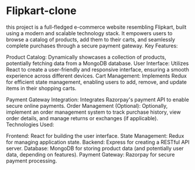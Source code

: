 # Flipkart-clone
this project is a full-fledged e-commerce website resembling Flipkart, built using a modern and scalable technology stack. It empowers users to browse a catalog of products, add them to their carts, and seamlessly complete purchases through a secure payment gateway.
Key Features:

Product Catalog: Dynamically showcases a collection of products, potentially fetching data from a MongoDB database.
User Interface: Utilizes React to create a user-friendly and responsive interface, ensuring a smooth experience across different devices.
Cart Management: Implements Redux for efficient state management, enabling users to add, remove, and update items in their shopping carts.

Payment Gateway Integration: Integrates Razorpay's payment API to enable secure online payments.
Order Management (Optional): Optionally, implement an order management system to track purchase history, view order details, and manage returns or exchanges (if applicable).
Technologies Used:

Frontend: React for building the user interface.
State Management: Redux for managing application state.
Backend: Express for creating a RESTful API server.
Database: MongoDB for storing product data (and potentially user data, depending on features).
Payment Gateway: Razorpay for secure payment processing.
